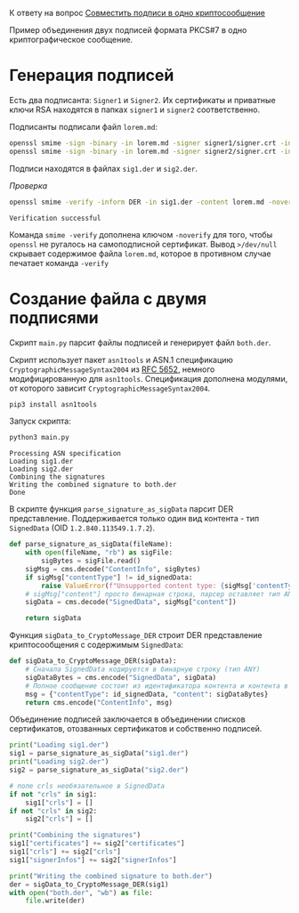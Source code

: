 К ответу на вопрос [Совместить подписи в одно криптосообщение](https://ru.stackoverflow.com/questions/1530987/)

Пример объединения двух подписей формата PKCS#7 в одно криптографическое сообщение.

# Генерация подписей

Есть два подписанта: `Signer1` и `Signer2`. Их сертификаты и приватные ключи RSA находятся в папках `signer1` и `signer2` соответственно.

Подписанты подписали файл `lorem.md`:

```bash
openssl smime -sign -binary -in lorem.md -signer signer1/signer.crt -inkey signer1/signer.key -outform DER -out sig1.der
openssl smime -sign -binary -in lorem.md -signer signer2/signer.crt -inkey signer2/signer.key -outform DER -out sig2.der
```

Подписи находятся в файлах `sig1.der` и `sig2.der`.

*Проверка*

```bash
openssl smime -verify -inform DER -in sig1.der -content lorem.md -noverify >/dev/null
```
```text
Verification successful
```

Команда `smime -verify` дополнена ключом `-noverify` для того, чтобы `openssl` не ругалось на самоподписной сертификат. Вывод `>/dev/null` скрывает содержимое файла `lorem.md`, которое в противном случае печатает команда `-verify`

# Создание файла с двумя подписями

Скрипт `main.py` парсит файлы подписей и генерирует файл `both.der`.

Скрипт использует пакет `asn1tools` и ASN.1 спецификацию `CryptographicMessageSyntax2004` из [RFC 5652](https://datatracker.ietf.org/doc/html/rfc5652#section-12.1), немного модифицированную для `asn1tools`. Спецификация дополнена модулями, от которого зависит `CryptographicMessageSyntax2004`.

```bash
pip3 install asn1tools
```
Запуск скрипта:
```bash
python3 main.py
```
```
Processing ASN specification
Loading sig1.der
Loading sig2.der
Combining the signatures
Writing the combined signature to both.der
Done
```

В скрипте функция `parse_signature_as_sigData` парсит DER представление. Поддерживается только один вид контента - тип `SignedData` (OID `1.2.840.113549.1.7.2`).
```python
def parse_signature_as_sigData(fileName):
    with open(fileName, "rb") as sigFile:
        sigBytes = sigFile.read()
    sigMsg = cms.decode("ContentInfo", sigBytes)
    if sigMsg["contentType"] != id_signedData:
        raise ValueError(f"Unsupported content type: {sigMsg['contentType']}")
    # sigMsg["content"] просто бинарная строка, парсер оставляет тип ANY как есть.
    sigData = cms.decode("SignedData", sigMsg["content"])

    return sigData
```

Функция `sigData_to_CryptoMessage_DER` строит DER представление криптосообщения с содержимым `SignedData`:
```python
def sigData_to_CryptoMessage_DER(sigData):
    # Сначала SignedData кодируется в бинарную строку (тип ANY)
    sigDataBytes = cms.encode("SignedData", sigData)
    # Полное сообщение состоит из идентификатора контента и контента в виде двоичной строки
    msg = {"contentType": id_signedData, "content": sigDataBytes}
    return cms.encode("ContentInfo", msg)
```

Объединение подписей заключается в объединении списков сертификатов, отозванных сертификатов и собственно подписей.
```python
print("Loading sig1.der")
sig1 = parse_signature_as_sigData("sig1.der")
print("Loading sig2.der")
sig2 = parse_signature_as_sigData("sig2.der")

# поле crls необязательное в SignedData
if not "crls" in sig1:
    sig1["crls"] = []
if not "crls" in sig2:
    sig2["crls"] = []

print("Combining the signatures")
sig1["certificates"] += sig2["certificates"]
sig1["crls"] += sig2["crls"]
sig1["signerInfos"] += sig2["signerInfos"]

print("Writing the combined signature to both.der")
der = sigData_to_CryptoMessage_DER(sig1)
with open("both.der", "wb") as file:
    file.write(der)
```